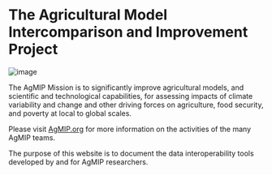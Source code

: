 # The Agricultural Model Intercomparison and Improvement Project

![image](https://raw.githubusercontent.com/agmip/agmip.github.io/master/docs/images/AgMIP_logo3_noBackground.jpg)

The AgMIP Mission is to significantly improve agricultural models, and scientific and technological capabilities, for assessing impacts of climate variability and change and other driving forces on agriculture, food security, and poverty at local to global scales. 

Please visit [AgMIP.org](https://agmip.org/) for more information on the activities of the many AgMIP teams.

The purpose of this website is to document the data interoperability tools developed by and for AgMIP researchers.

